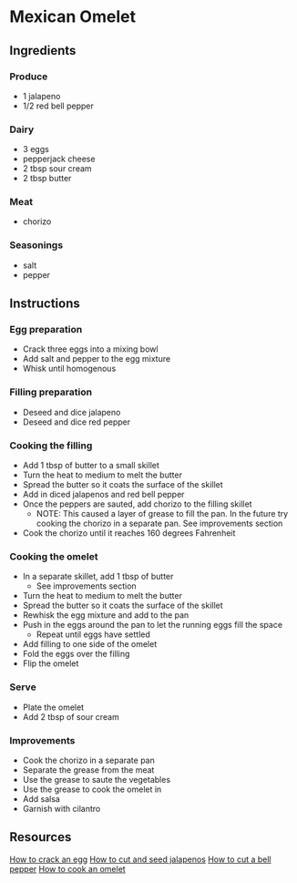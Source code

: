 # Mexican Omelet 

## Ingredients
### Produce
* 1 jalapeno
* 1/2 red bell pepper
### Dairy
* 3 eggs
* pepperjack cheese
* 2 tbsp sour cream
* 2 tbsp butter
### Meat
* chorizo
### Seasonings
* salt
* pepper


## Instructions
### Egg preparation 
* Crack three eggs into a mixing bowl
* Add salt and pepper to the egg mixture
* Whisk until homogenous
### Filling preparation
* Deseed and dice jalapeno
* Deseed and dice red pepper

### Cooking the filling
* Add 1 tbsp of butter to a small skillet
* Turn the heat to medium to melt the butter
* Spread the butter so it coats the surface of the skillet
* Add in diced jalapenos and red bell pepper
* Once the peppers are sauted, add chorizo to the filling skillet
  * NOTE: This caused a layer of grease to fill the pan. In the future try cooking the chorizo in a separate pan. See improvements section
* Cook the chorizo until it reaches 160 degrees Fahrenheit

### Cooking the omelet
* In a separate skillet, add 1 tbsp of butter
  * See improvements section
* Turn the heat to medium to melt the butter
* Spread the butter so it coats the surface of the skillet
* Rewhisk the egg mixture and add to the pan
* Push in the eggs around the pan to let the running eggs fill the space
  * Repeat until eggs have settled
* Add filling to one side of the omelet
* Fold the eggs over the filling
* Flip the omelet

### Serve
* Plate the omelet
* Add 2 tbsp of sour cream

### Improvements
* Cook the chorizo in a separate pan
* Separate the grease from the meat
* Use the grease to saute the vegetables
* Use the grease to cook the omelet in
* Add salsa
* Garnish with cilantro

## Resources
[How to crack an egg](https://www.youtube.com/watch?v=Is5qnn2mjuM)
[How to cut and seed jalapenos](https://www.youtube.com/watch?v=8VJ7mE2yCfo)
[How to cut a bell pepper](https://www.youtube.com/watch?v=hZGqtmwboHU)
[How to cook an omelet](https://www.youtube.com/watch?v=y-Wr401Bio4)